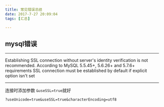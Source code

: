 ```yaml
---
title: 常见错误总结
date: 2017-7-27 20:09:04
tags: [汇总]

---
```

## mysql错误


-----

Establishing SSL connection without server's identity verification is not recommended. According to MySQL 5.5.45+, 5.6.26+ and 5.7.6+ requirements SSL connection must be established by default if explicit option isn't set

-----

连接时添加参数  `&useSSL=true`就好

    ?useUnicode=true&useSSL=true&characterEncoding=utf8

